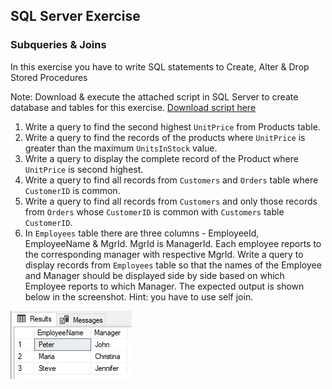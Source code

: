 ## SQL Server Exercise 

### Subqueries & Joins

In this exercise you have to write SQL statements to Create, Alter & Drop Stored Procedures

Note: Download & execute the attached script in SQL Server to create database and tables for this exercise.
[Download script here](./script.sql)

1. Write a query to find the second highest `UnitPrice` from Products table.
2. Write a query to find the records of the products where `UnitPrice` is greater than the maximum `UnitsInStock` value.
3. Write a query to display the complete record of the Product where `UnitPrice` is second highest.
4. Write a query to find all records from `Customers` and `Orders` table where `CustomerID` is common.
5. Write a query to find all records from `Customers` and only those records from `Orders` whose `CustomerID` is common with `Customers` table `CustomerID`.
6. In `Employees` table there are three columns - EmployeeId, EmployeeName & MgrId. MgrId is ManagerId. Each employee reports to the corresponding manager with respective MgrId. Write a query to display records from `Employees` table so that the names of the Employee and Manager should be displayed side by side based on which Employee reports to which Manager. The expected output is shown below in the screenshot. Hint: you have to use self join.

![Self Join Result](SelfjoinResult.jpg "Self Join")